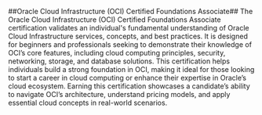 ##Oracle Cloud Infrastructure (OCI) Certified Foundations Associate## 
The Oracle Cloud Infrastructure (OCI) Certified Foundations Associate certification validates an individual's fundamental understanding of Oracle Cloud Infrastructure services, concepts, and best practices. It is designed for beginners and professionals seeking to demonstrate their knowledge of OCI’s core features, including cloud computing principles, security, networking, storage, and database solutions. This certification helps individuals build a strong foundation in OCI, making it ideal for those looking to start a career in cloud computing or enhance their expertise in Oracle’s cloud ecosystem. Earning this certification showcases a candidate’s ability to navigate OCI’s architecture, understand pricing models, and apply essential cloud concepts in real-world scenarios.
